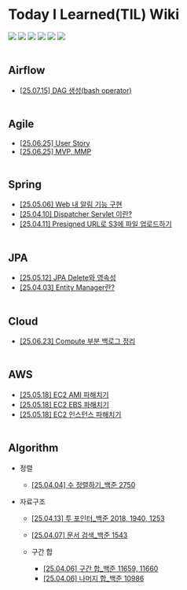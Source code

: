 # Today I Learned(TIL) Wiki
<img src="https://img.shields.io/badge/GitHub-100000?style=for-the-badge&logo=github&logoColor=white" /> <img src="https://img.shields.io/badge/Java-ED8B00?style=for-the-badge&logo=openjdk&logoColor=white" /> <img src="https://img.shields.io/badge/Spring-6DB33F?style=for-the-badge&logo=spring&logoColor=white"/> <img src="https://img.shields.io/badge/docker-%230db7ed.svg?style=for-the-badge&logo=docker&logoColor=white" /> <img src="https://img.shields.io/badge/Amazon_AWS-FF9900?style=for-the-badge&logo=amazonaws&logoColor=white" /> <img src ="https://img.shields.io/badge/Postman-FF6C37?style=for-the-badge&logo=postman&logoColor=white" />
<br></br>

## Airflow
- [[25.07.15] DAG 생성(bash operator)](https://github.com/rlagnlfo1004/TIL/blob/main/Airflow/DAG%20%EC%83%9D%EC%84%B1(bash%20operator).md)
<br></br>

## Agile
- [[25.06.25] User Story](https://github.com/rlagnlfo1004/TIL/blob/main/Agile/User%20Story.md)
- [[25.06.25] MVP, MMP](https://github.com/rlagnlfo1004/TIL/blob/main/Agile/MVP%2C%20MMP.md)
<br></br>

## Spring
- [[25.05.06] Web 내 알림 기능 구현](https://github.com/rlagnlfo1004/TIL/blob/main/Spring/%EC%95%8C%EB%A6%BC%EA%B8%B0%EB%8A%A5%20%EA%B5%AC%ED%98%84.md)
- [[25.04.10] Dispatcher Servlet 이란?](https://github.com/rlagnlfo1004/TIL/blob/main/Spring/Dispatcher%20Servlet%20%EC%9D%B4%EB%9E%80%3F.md)
- [[25.04.11] Presigned URL로 S3에 파일 업로드하기](https://github.com/rlagnlfo1004/TIL/blob/main/Spring/Presigned%20URL%EB%A1%9C%20S3%EC%97%90%20%ED%8C%8C%EC%9D%BC%20%EC%97%85%EB%A1%9C%EB%93%9C%ED%95%98%EA%B8%B0.md)
<br></br>

## JPA
- [[25.05.12] JPA Delete와 영속성](https://github.com/rlagnlfo1004/TIL/blob/main/JPA/JPA%20Delete%EC%99%80%20%EC%98%81%EC%86%8D%EC%84%B1.md)
- [[25.04.03] Entity Manager란?](https://github.com/rlagnlfo1004/TIL/blob/main/JPA/EntityManger%EB%9E%80%3F.md)
<br></br>

## Cloud
- [[25.06.23] Compute 부분 백로그 정리](https://github.com/rlagnlfo1004/TIL/blob/main/CLOUD/Compute%20%EB%B6%80%EB%B6%84%20%EB%B0%B1%EB%A1%9C%EA%B7%B8%20%EC%A0%95%EB%A6%AC.md)
<br></br>

## AWS
- [[25.05.18] EC2 AMI 파해치기](https://github.com/rlagnlfo1004/TIL/blob/main/AWS/EC2%20AMI%20%ED%8C%8C%ED%95%B4%EC%B9%98%EA%B8%B0.md)
- [[25.05.18] EC2 EBS 파해치기](https://github.com/rlagnlfo1004/TIL/blob/main/AWS/EC2%20EBS%20%ED%8C%8C%ED%95%B4%EC%B9%98%EA%B8%B0.md)
- [[25.05.18] EC2 인스턴스 파해치기](https://github.com/rlagnlfo1004/TIL/blob/main/AWS/EC2%20%EC%9D%B8%EC%8A%A4%ED%84%B4%EC%8A%A4%20%ED%8C%8C%ED%95%B4%EC%B9%98%EA%B8%B0.md)
<br></br>

## Algorithm
- 정렬
  - [[25.04.04] 수 정렬하기_백준 2750](https://github.com/rlagnlfo1004/TIL/blob/main/Algorithm/%EC%A0%95%EB%A0%AC/%EC%88%98%20%EC%A0%95%EB%A0%AC%ED%95%98%EA%B8%B0_%EB%B0%B1%EC%A4%80%202750.md)
  

- 자료구조
  - [[25.04.13] 투 포인터_백준 2018, 1940, 1253](https://github.com/rlagnlfo1004/TIL/blob/main/Algorithm/%EC%9E%90%EB%A3%8C%EA%B5%AC%EC%A1%B0/%ED%88%AC%20%ED%8F%AC%EC%9D%B8%ED%84%B0_%EB%B0%B1%EC%A4%80%202018%2C%201940%2C%201253.md)
  - [[25.04.07] 문서 검색_백준 1543](https://github.com/rlagnlfo1004/TIL/blob/main/Algorithm/%EC%9E%90%EB%A3%8C%EA%B5%AC%EC%A1%B0/%EB%AC%B8%EC%84%9C%20%EA%B2%80%EC%83%89_%EB%B0%B1%EC%A4%80%201543.md)
  
  - 구간 합
    - [[25.04.06] 구간 합_백준 11659, 11660](https://github.com/rlagnlfo1004/TIL/blob/main/Algorithm/%EC%9E%90%EB%A3%8C%EA%B5%AC%EC%A1%B0/%EA%B5%AC%EA%B0%84%20%ED%95%A9/%EA%B5%AC%EA%B0%84%20%ED%95%A9_%EB%B0%B1%EC%A4%80%2011659%2C%2011660.md)
    - [[25.04.06] 나머지 합_백준 10986](https://github.com/rlagnlfo1004/TIL/blob/main/Algorithm/%EC%9E%90%EB%A3%8C%EA%B5%AC%EC%A1%B0/%EA%B5%AC%EA%B0%84%20%ED%95%A9/%EB%82%98%EB%A8%B8%EC%A7%80%20%ED%95%A9_%EB%B0%B1%EC%A4%80%2010986.md)